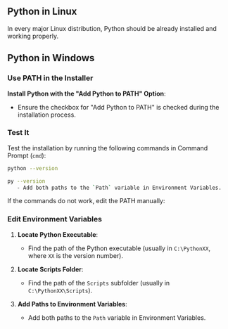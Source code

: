 ## Python in Linux

In every major Linux distribution, Python should be already installed and working properly.

## Python in Windows

### Use PATH in the Installer

**Install Python with the "Add Python to PATH" Option**:
- Ensure the checkbox for "Add Python to PATH" is checked during the installation process.

### Test It

Test the installation by running the following commands in Command Prompt (`cmd`):

```bash
python --version

py --version
   - Add both paths to the `Path` variable in Environment Variables.
```

If the commands do not work, edit the PATH manually:

### Edit Environment Variables

1. **Locate Python Executable**:
   - Find the path of the Python executable (usually in `C:\PythonXX`, where `XX` is the version number).

2. **Locate Scripts Folder**:
   - Find the path of the `Scripts` subfolder (usually in `C:\PythonXX\Scripts`).

3. **Add Paths to Environment Variables**:
   - Add both paths to the `Path` variable in Environment Variables.